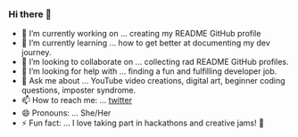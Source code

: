 ### Hi there 👋

- 🔭 I’m currently working on ... creating my README GitHub profile
- 🌱 I’m currently learning ... how to get better at documenting my dev journey.
- 👯 I’m looking to collaborate on ... collecting rad README GitHub profiles.
- 🤔 I’m looking for help with ... finding a fun and fulfilling developer job.
- 💬 Ask me about ... YouTube video creations, digital art, beginner coding questions, imposter syndrome. 
- 📫 How to reach me: ... [twitter](https://twitter.com/iiqrah_)
- 😄 Pronouns: ... She/Her
- ⚡ Fun fact: ... I love taking part in hackathons and creative jams! 💖

